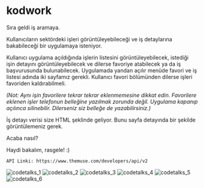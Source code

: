 # kodwork

Sıra geldi iş aramaya.

Kullanıcıların sektördeki işleri görüntüleyebileceği ve iş detaylarına bakabileceği bir uygulamaya isteniyor.

Kullanıcı uygulama açıldığında işlerin listesini görüntüleyebilecek, istediği işin detayını görüntüleyebilecek ve dilerse favoriye atabilecek ya da iş başvurusunda bulunabilecek. Uygulamada yandan açılır menüde favori ve iş listesi adında iki sayfamız gerekli. Kullanıcı favori bölümünden dilerse işleri favoriden kaldırabilmeli.

*(Not: Aynı işin favorilere tekrar tekrar eklenmemesine dikkat edin. Favorilere eklenen işler telefonun belleğine yazılmak zorunda değil. Uygulama kapanıp açılınca silinebilir. Dilerseniz siz belleğe de yazabilirsiniz.)*

İş detayı verisi size HTML şeklinde geliyor. Bunu sayfa detayında bir şekilde görüntülemeniz gerek.

Acaba nasıl?

Haydi bakalım, rasgele! :)

```
API Linki: https://www.themuse.com/developers/api/v2
```

 ![codetalks_1](https://raw.githubusercontent.com/Kodluyoruz/taskforce/main/react-native/odev_4/figures/kodwork_1.png)
 ![codetalks_2](https://raw.githubusercontent.com/Kodluyoruz/taskforce/main/react-native/odev_4/figures/kodwork_2.png) 
 ![codetalks_3](https://raw.githubusercontent.com/Kodluyoruz/taskforce/main/react-native/odev_4/figures/kodwork_3.png)
 ![codetalks_4](https://raw.githubusercontent.com/Kodluyoruz/taskforce/main/react-native/odev_4/figures/kodwork_4.png)
 ![codetalks_5](https://raw.githubusercontent.com/Kodluyoruz/taskforce/main/react-native/odev_4/figures/kodwork_5.png) 
 ![codetalks_6](https://raw.githubusercontent.com/Kodluyoruz/taskforce/main/react-native/odev_4/figures/kodwork_6.png) 

